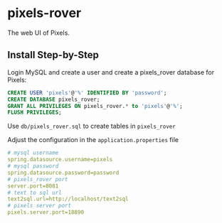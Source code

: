 # pixels-rover
The web UI of Pixels.

## Install Step-by-Step
Login MySQL and create a user and create a pixels_rover database for Pixels:
```sql
CREATE USER 'pixels'@'%' IDENTIFIED BY 'password';
CREATE DATABASE pixels_rover;
GRANT ALL PRIVILEGES ON pixels_rover.* to 'pixels'@'%';
FLUSH PRIVILEGES;
```

Use `db/pixels_rover.sql` to create tables in `pixels_rover`

Adjust the configuration in the `application.properties` file

```yaml
# mysql username
spring.datasource.username=pixels
# mysql password
spring.datasource.password=password
# pixels_rover port
server.port=8081
# text to sql url
text2sql.url=http://localhost/text2sql
# pixels server port
pixels.server.port=18890
```
